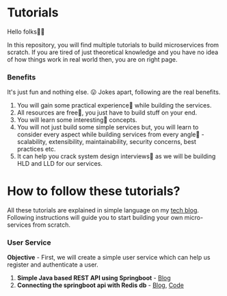 # Tutorials

Hello folks👋👋 

In this repository, you will find multiple tutorials to build microservices from scratch. If you are tired of just theoretical knowledge and you have no idea of how things work in real world then, you are on right page. 

### Benefits

It's just fun and nothing else. 😛 Jokes apart, following are the real benefits.

1. You will gain some practical experience🧠 while building the services.
2. All resources are free🤑, you just have to build stuff on your end.  
3. You will learn some interesting💙 concepts.
4. You will not just build some simple services but, you will learn to consider every aspect while building services from every angle🚒 - scalability, extensibility, maintainability, security concerns, best practices etc.
5. It can help you crack system design interviews📓 as we will be building HLD and LLD for our services.

# How to follow these tutorials?
All these tutorials are explained in simple language on my [tech blog](https://theweekendbits.wordpress.com/). Following instructions will guide you to start building your own micro-services from scratch.

### User Service
**Objective** - First, we will create a simple user service which can help us register and authenticate a user.
1. **Simple Java based REST API using Springboot** - [Blog](https://theweekendbits.wordpress.com/2022/03/27/tutorial-rest-api-in-java-using-springboot/)
2. **Connecting the springboot api with Redis db** - [Blog](https://theweekendbits.wordpress.com/2022/03/27/tutorial-rest-api-in-java-using-springboot/), [Code](https://github.com/ma5terdrag0n/Tutorials/tree/main/REDIS_AS_USER_DB/demo/demo)
